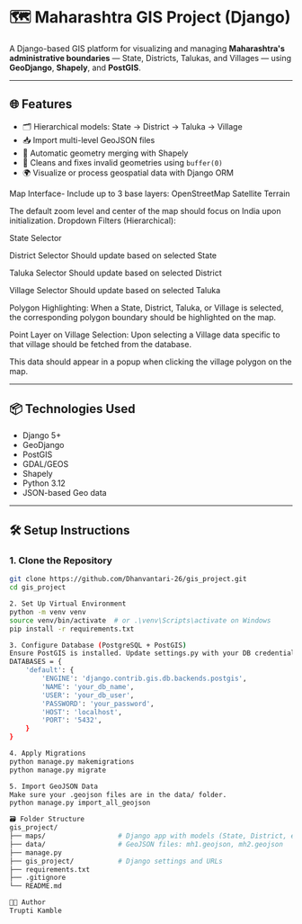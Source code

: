 # 🗺️ Maharashtra GIS Project (Django)

A Django-based GIS platform for visualizing and managing **Maharashtra's administrative boundaries** — State, Districts, Talukas, and Villages — using **GeoDjango**, **Shapely**, and **PostGIS**.

---

## 🌐 Features

- 🗂️ Hierarchical models: State → District → Taluka → Village
- 📥 Import multi-level GeoJSON files
- 🧠 Automatic geometry merging with Shapely
- 🧼 Cleans and fixes invalid geometries using `buffer(0)`
- 🌍 Visualize or process geospatial data with Django ORM

Map Interface-
Include up to 3 base layers:
OpenStreetMap
Satellite
Terrain

The default zoom level and center of the map should focus on India upon
initialization.
Dropdown Filters (Hierarchical):

State Selector

District Selector
Should update based on selected State

Taluka Selector
Should update based on selected District

Village Selector
Should update based on selected Taluka

Polygon Highlighting:
When a State, District, Taluka, or Village is selected, the
corresponding polygon boundary should be highlighted on the map.

Point Layer on Village Selection:
Upon selecting a Village data specific to that village should be fetched
from the database.

This data should appear in a popup when clicking the village polygon on
the map.


---

## 📦 Technologies Used

- Django 5+
- GeoDjango
- PostGIS
- GDAL/GEOS
- Shapely
- Python 3.12
- JSON-based Geo data

---

## 🛠️ Setup Instructions

### 1. Clone the Repository

```bash
git clone https://github.com/Dhanvantari-26/gis_project.git
cd gis_project

2. Set Up Virtual Environment
python -m venv venv
source venv/bin/activate  # or .\venv\Scripts\activate on Windows
pip install -r requirements.txt

3. Configure Database (PostgreSQL + PostGIS)
Ensure PostGIS is installed. Update settings.py with your DB credentials:
DATABASES = {
    'default': {
        'ENGINE': 'django.contrib.gis.db.backends.postgis',
        'NAME': 'your_db_name',
        'USER': 'your_db_user',
        'PASSWORD': 'your_password',
        'HOST': 'localhost',
        'PORT': '5432',
    }
}

4. Apply Migrations
python manage.py makemigrations
python manage.py migrate

5. Import GeoJSON Data
Make sure your .geojson files are in the data/ folder.
python manage.py import_all_geojson

🗃️ Folder Structure
gis_project/
├── maps/                  # Django app with models (State, District, etc.)
├── data/                  # GeoJSON files: mh1.geojson, mh2.geojson
├── manage.py
├── gis_project/           # Django settings and URLs
├── requirements.txt
├── .gitignore
└── README.md

🧑‍💻 Author
Trupti Kamble 



